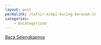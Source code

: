 ```yaml
---
layout: post
permalink: /tafsir-mimpi-kucing-beranak-5/
categories:
    - Uncategorized
---
```


[Baca Selengkapnya](/10)